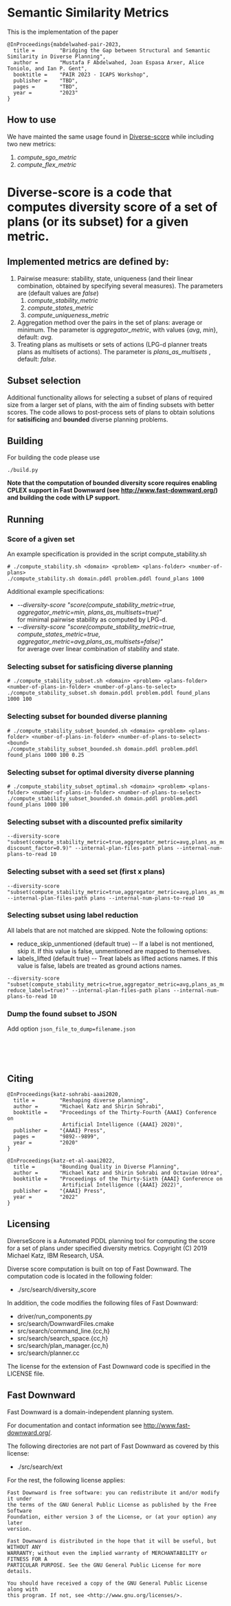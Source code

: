 

# Semantic Similarity Metrics

This is the implementation of the paper
```
@InProceedings{mabdelwahed-pair-2023,
  title =        "Bridging the Gap between Structural and Semantic Similarity in Diverse Planning",
  author =       "Mustafa F Abdelwahed, Joan Espasa Arxer, Alice Toniolo, and Ian P. Gent",
  booktitle =    "PAIR 2023 - ICAPS Workshop",
  publisher =    "TBD",
  pages =        "TBD",
  year =         "2023"
}
```

## How to use
We have mainted the same usage found in [Diverse-score](https://github.com/IBM/diversescore) while including two new metrics:
1. *compute_sgo_metric*
2. *compute_flex_metric*



# Diverse-score is a code that computes diversity score of a set of plans (or its subset) for a given metric.
## Implemented metrics are defined by:
1. Pairwise measure: stability, state, uniqueness (and their linear combination, obtained by specifying several measures). The parameters are (default values are *false*)
   1. *compute_stability_metric*
   2. *compute_states_metric*
   3. *compute_uniqueness_metric* 
2. Aggregation method over the pairs in the set of plans: average or minimum. The parameter is *aggregator_metric*, with values {*avg*, *min*}, default: *avg*. 
3. Treating plans as multisets or sets of actions (LPG-d planner treats plans as multisets of actions). The parameter is *plans_as_multisets* , default: *false*.

## Subset selection
Additional functionality allows for selecting a subset of plans of required size from a larger set of plans, with the aim of finding subsets with better scores. The code allows to post-process sets of plans to obtain solutions for **satisificing** and **bounded** diverse planning problems.

## Building
For building the code please use 
```
./build.py
```

**Note that the computation of bounded diversity score requires enabling CPLEX support in Fast Downward (see http://www.fast-downward.org/) and building the code with LP support.**


## Running

### Score of a given set
An example specification is provided in the script compute_stability.sh
```
# ./compute_stability.sh <domain> <problem> <plans-folder> <number-of-plans>
./compute_stability.sh domain.pddl problem.pddl found_plans 1000
```

Additional example specifications:
* *--diversity-score "score(compute_stability_metric=true, aggregator_metric=min, plans_as_multisets=true)"* <br/> for minimal pairwise stability as computed by LPG-d.
* *--diversity-score "score(compute_stability_metric=true, compute_states_metric=true, aggregator_metric=avg,plans_as_multisets=false)"* <br/> for average over linear combination of stability and state.

### Selecting subset for satisficing diverse planning
```
# ./compute_stability_subset.sh <domain> <problem> <plans-folder> <number-of-plans-in-folder> <number-of-plans-to-select> 
./compute_stability_subset.sh domain.pddl problem.pddl found_plans 1000 100
```
### Selecting subset for bounded diverse planning
```
# ./compute_stability_subset_bounded.sh <domain> <problem> <plans-folder> <number-of-plans-in-folder> <number-of-plans-to-select> <bound>
./compute_stability_subset_bounded.sh domain.pddl problem.pddl found_plans 1000 100 0.25
```

### Selecting subset for optimal diversity diverse planning
```
# ./compute_stability_subset_optimal.sh <domain> <problem> <plans-folder> <number-of-plans-in-folder> <number-of-plans-to-select> 
./compute_stability_subset_bounded.sh domain.pddl problem.pddl found_plans 1000 100 
```

### Selecting subset with a discounted prefix similarity 
```
--diversity-score "subset(compute_stability_metric=true,aggregator_metric=avg,plans_as_multisets=false,plans_subset_size=3,exact_method=false,dump_plans=true,discounted_prefixes=true, discount_factor=0.9)" --internal-plan-files-path plans --internal-num-plans-to-read 10
```

### Selecting subset with a seed set (first x plans)
```
--diversity-score "subset(compute_stability_metric=true,aggregator_metric=avg,plans_as_multisets=false,plans_subset_size=3,exact_method=false,dump_plans=true,plans_seed_set_size=2)" --internal-plan-files-path plans --internal-num-plans-to-read 10
```

### Selecting subset using label reduction
All labels that are not matched are skipped. Note the following options:
* reduce_skip_unmentioned (default true) -- If a label is not mentioned, skip it. If this value is false, unmentioned are mapped to themselves.
* labels_lifted (default true) -- Treat labels as lifted actions names. If this value is false, labels are treated as ground actions names.
```
--diversity-score "subset(compute_stability_metric=true,aggregator_metric=avg,plans_as_multisets=false,plans_subset_size=3,exact_method=false,dump_plans=true,label_reduction_file=lr.csv, reduce_labels=true)" --internal-plan-files-path plans --internal-num-plans-to-read 10
```

### Dump the found subset to JSON 
Add option ```json_file_to_dump=filename.json```

<br><br><br>

## Citing

```
@InProceedings{katz-sohrabi-aaai2020,
  title =        "Reshaping diverse planning",
  author =       "Michael Katz and Shirin Sohrabi",
  booktitle =    "Proceedings of the Thirty-Fourth {AAAI} Conference on
                  Artificial Intelligence ({AAAI} 2020)",
  publisher =    "{AAAI} Press",
  pages =        "9892--9899",
  year =         "2020"
}

@InProceedings{katz-et-al-aaai2022,
  title =        "Bounding Quality in Diverse Planning",
  author =       "Michael Katz and Shirin Sohrabi and Octavian Udrea",
  booktitle =    "Proceedings of the Thirty-Sixth {AAAI} Conference on
                  Artificial Intelligence ({AAAI} 2022)",
  publisher =    "{AAAI} Press",
  year =         "2022"
}
```

## Licensing

DiverseScore is a Automated PDDL planning tool for computing the score
for a set of plans under specified diversity metrics.
Copyright (C) 2019  Michael Katz, IBM Research, USA.

Diverse score computation is built on top of Fast Downward. 
The computation code is located in the following folder:
* ./src/search/diversity_score

In addition, the code modifies the following files of Fast Downward:

* driver/run_components.py
* src/search/DownwardFiles.cmake
* src/search/command_line.{cc,h}
* src/search/search_space.{cc,h}
* src/search/plan_manager.{cc,h}
* src/search/planner.cc

The license for the extension of Fast Downward code is specified in the LICENSE file.

## Fast Downward
Fast Downward is a domain-independent planning system.

For documentation and contact information see http://www.fast-downward.org/.

The following directories are not part of Fast Downward as covered by this
license:

* ./src/search/ext

For the rest, the following license applies:

```
Fast Downward is free software: you can redistribute it and/or modify it under
the terms of the GNU General Public License as published by the Free Software
Foundation, either version 3 of the License, or (at your option) any later
version.

Fast Downward is distributed in the hope that it will be useful, but WITHOUT ANY
WARRANTY; without even the implied warranty of MERCHANTABILITY or FITNESS FOR A
PARTICULAR PURPOSE. See the GNU General Public License for more details.

You should have received a copy of the GNU General Public License along with
this program. If not, see <http://www.gnu.org/licenses/>.
```
